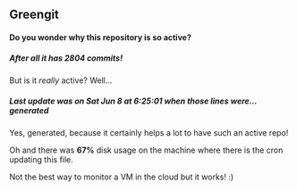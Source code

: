 ## Greengit

#### Do you wonder why this repository is so active?

##### After all it has 2804 commits!

But is it *really* active? Well...

##### Last update was on Sat Jun 8 at 6:25:01 when those lines were... generated

Yes, generated, because it certainly helps a lot to have such an active repo!

Oh and there was **67%** disk usage on the machine
where there is the cron updating this file.

Not the best way to monitor a VM in the cloud but it works! :)
